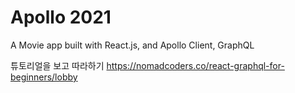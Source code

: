 # Apollo 2021

A Movie app built with React.js, and Apollo Client, GraphQL

튜토리얼을 보고 따라하기
https://nomadcoders.co/react-graphql-for-beginners/lobby
